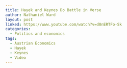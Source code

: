 ```yaml
---
title: Hayek and Keynes Do Battle in Verse
author: Nathaniel Ward
layout: post
linked: https://www.youtube.com/watch?v=d0nERTFo-Sk
categories:
  - Politics and economics
tags:
  - Austrian Economics
  - Hayek
  - Keynes
  - Video
---
```

